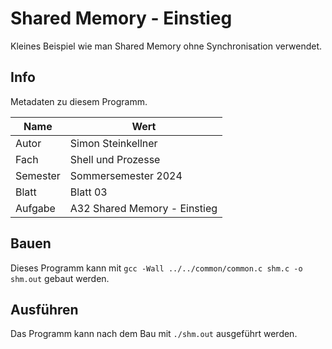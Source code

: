 # Shared Memory - Einstieg

Kleines Beispiel wie man Shared Memory ohne Synchronisation verwendet.

## Info

Metadaten zu diesem Programm.

| Name     | Wert                         |
|----------|------------------------------|
| Autor    | Simon Steinkellner           |
| Fach     | Shell und Prozesse           |
| Semester | Sommersemester 2024          |
| Blatt    | Blatt 03                     |
| Aufgabe  | A32 Shared Memory - Einstieg |

## Bauen

Dieses Programm kann mit `gcc -Wall ../../common/common.c shm.c -o shm.out` gebaut werden.

## Ausführen

Das Programm kann nach dem Bau mit `./shm.out` ausgeführt werden.
